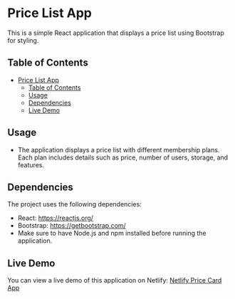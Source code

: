 
# Price List App

This is a simple React application that displays a price list using Bootstrap for styling.

## Table of Contents

- [Price List App](#price-list-app)
  - [Table of Contents](#table-of-contents)
  - [Usage](#usage)
  - [Dependencies](#dependencies)
  - [Live Demo](#live-demo)


## Usage
- The application displays a price list with different membership plans. Each plan includes details such as price, number of users, storage, and features.

## Dependencies
The project uses the following dependencies:

- React: https://reactjs.org/
- Bootstrap: https://getbootstrap.com/
- Make sure to have Node.js and npm installed before running the application.

## Live Demo
You can view a live demo of this application on Netlify: [Netlify Price Card App](https://wwwreactpricecardcom.netlify.app//)
